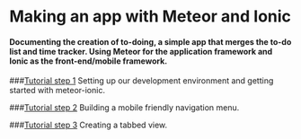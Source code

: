 # Making an app with Meteor and Ionic

#### Documenting the creation of to-doing, a simple app that merges the to-do list and time tracker. Using Meteor for the application framework and Ionic as the front-end/mobile framework.

###[Tutorial step 1](https://github.com/stlouisweb/meteor-ionic-tutorial/blob/master/to-doing.md)
Setting up our development environment and getting started with meteor-ionic.

###[Tutorial step 2](https://github.com/stlouisweb/meteor-ionic-tutorial/blob/master/to-doing-part2.md)
Building a mobile friendly navigation menu.

###[Tutorial step 3](https://github.com/stlouisweb/meteor-ionic-tutorial/blob/master/to-doing-part3.md)
Creating a tabbed view.